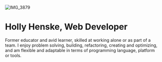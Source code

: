 ![IMG_3879](https://github.com/user-attachments/assets/545adb49-4851-4d05-be4e-6888025b9001)
<h1>Holly Henske, Web Developer</h1>

<body>
<p>Former educator and avid learner, skilled at working alone or as part of a team.  I enjoy problem solving, building, refactoring, creating
 and optimizing, and am flexible and adaptable in terms of programming language, platform or tools.</p>

  
</body>


